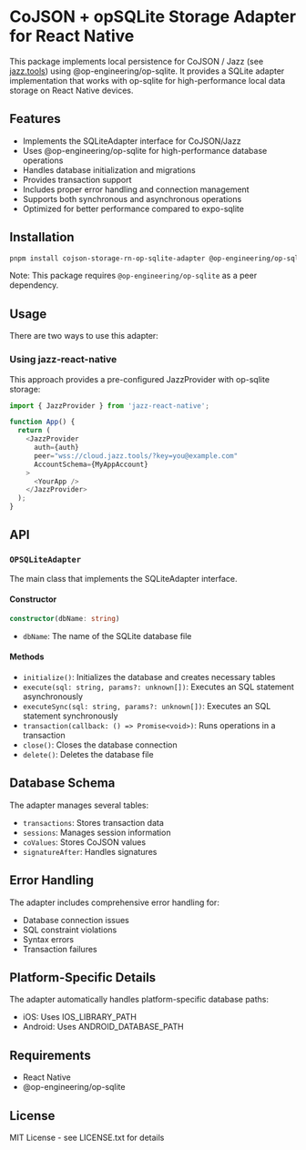 # CoJSON + opSQLite Storage Adapter for React Native

This package implements local persistence for CoJSON / Jazz (see [jazz.tools](https://jazz.tools)) using @op-engineering/op-sqlite. It provides a SQLite adapter implementation that works with op-sqlite for high-performance local data storage on React Native devices.

## Features

- Implements the SQLiteAdapter interface for CoJSON/Jazz
- Uses @op-engineering/op-sqlite for high-performance database operations
- Handles database initialization and migrations
- Provides transaction support
- Includes proper error handling and connection management
- Supports both synchronous and asynchronous operations
- Optimized for better performance compared to expo-sqlite

## Installation

```bash
pnpm install cojson-storage-rn-op-sqlite-adapter @op-engineering/op-sqlite
```

Note: This package requires `@op-engineering/op-sqlite` as a peer dependency.

## Usage

There are two ways to use this adapter:

### Using jazz-react-native

This approach provides a pre-configured JazzProvider with op-sqlite storage:

```typescript
import { JazzProvider } from 'jazz-react-native';

function App() {
  return (
    <JazzProvider
      auth={auth}
      peer="wss://cloud.jazz.tools/?key=you@example.com"
      AccountSchema={MyAppAccount}
    >
      <YourApp />
    </JazzProvider>
  );
}
```

## API

### `OPSQLiteAdapter`

The main class that implements the SQLiteAdapter interface.

#### Constructor

```typescript
constructor(dbName: string)
```

- `dbName`: The name of the SQLite database file

#### Methods

- `initialize()`: Initializes the database and creates necessary tables
- `execute(sql: string, params?: unknown[])`: Executes an SQL statement asynchronously
- `executeSync(sql: string, params?: unknown[])`: Executes an SQL statement synchronously
- `transaction(callback: () => Promise<void>)`: Runs operations in a transaction
- `close()`: Closes the database connection
- `delete()`: Deletes the database file

## Database Schema

The adapter manages several tables:

- `transactions`: Stores transaction data
- `sessions`: Manages session information
- `coValues`: Stores CoJSON values
- `signatureAfter`: Handles signatures

## Error Handling

The adapter includes comprehensive error handling for:
- Database connection issues
- SQL constraint violations
- Syntax errors
- Transaction failures

## Platform-Specific Details

The adapter automatically handles platform-specific database paths:
- iOS: Uses IOS_LIBRARY_PATH
- Android: Uses ANDROID_DATABASE_PATH

## Requirements

- React Native
- @op-engineering/op-sqlite

## License

MIT License - see LICENSE.txt for details
